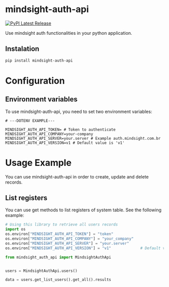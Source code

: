 # mindsight-auth-api
[![PyPI Latest Release](https://img.shields.io/pypi/v/mindsight-auth-api.svg)](https://pypi.org/project/mindsight-auth-api/)

Use mindsight auth functionalities in your python application.
## Instalation
```sh
pip install mindsight-auth-api
```

# Configuration
## Environment variables
To use mindsight-auth-api, you need to set two environment variables:
```dotenv
# ---DOTENV EXAMPLE---

MINDSIGHT_AUTH_API_TOKEN= # Token to authenticate
MINDSIGHT_AUTH_API_COMPANY=your-company
MINDSIGHT_AUTH_API_SERVER=your.server # Example auth.mindsight.com.br
MINDSIGHT_AUTH_API_VERSION=v1 # Default value is 'v1'
```
# Usage Example
You can use mindsight-auth-api in order to create, update and delete records.

## List registers
You can use get methods to list registers of system table. See the following example:
```python
# Using this library to retrieve all users records
import os
os.environ["MINDSIGHT_AUTH_API_TOKEN"] = "token"
os.environ["MINDSIGHT_AUTH_API_COMPANY"] = "your_company"
os.environ["MINDSIGHT_AUTH_API_SERVER"] = "your.server"
os.environ["MINDSIGHT_AUTH_API_VERSION"] = "v1"             # Default value "v1"

from mindsight_auth_api import MindsightAuthApi


users = MindsightAuthApi.users()

data = users.get_list_users().get_all().results
```